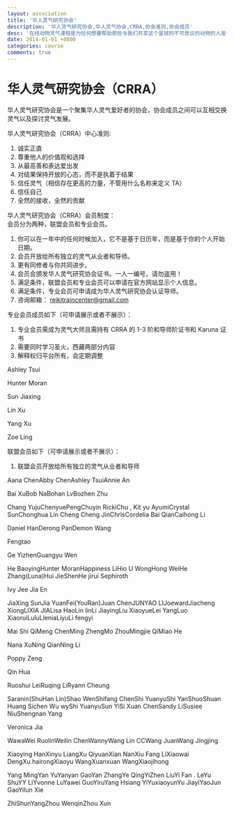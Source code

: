 ```yaml
---
layout: association
title: '华人灵气研究协会'
description: '华人灵气研究协会,华人灵气协会,CRRA,协会准则,协会成员'
desc: '在线动物灵气课程是为任何想要帮助那些与我们共享这个星球的不可思议的动物的人准备的，这门课程需要您有开阔的胸怀和爱'
date: 2014-01-01 +0800
categories: course
comments: true
---
```


<h1>华人灵气研究协会（CRRA）</h1>
华人灵气研究协会是一个聚集华人灵气爱好者的协会，协会成员之间可以互相交换灵气以及探讨灵气发展。<br>
<p>华人灵气研究协会（CRRA）中心准则:</p>

1. 诚实正直
2. 尊重他人的价值观和选择
3. 从最高善和表达爱出发
4. 对结果保持开放的心态，而不是执着于结果
5. 信任灵气（相信存在更高的力量，不管用什么名称来定义 TA）
6. 信任自己
7. 全然的接收，全然的贡献

华人灵气研究协会（CRRA）会员制度：<br>
会员分为两种，联盟会员和专业会员。

1. 你可以在一年中的任何时候加入，它不是基于日历年，而是基于你的个人开始日期。
2. 会员开放给所有独立的灵气从业者和导师。
3. 更有同修者与你共同进步。
4. 会员会颁发华人灵气研究协会证书。一人一编号，请勿盗用！
5. 满足条件，联盟会员和专业会员可以申请在官方网站显示个人信息。
6. 满足条件，专业会员可申请成为华人灵气研究协会认证导师。
7. 咨询邮箱： reikitraincenter@gmail.com

专业会员成员如下（可申请展示或者不展示）：<br>

1. 专业会员需成为灵气大师且需持有 CRRA 的 1-3 阶和导师阶证书和 Karuna 证书
2. 需要同时学习圣火，西藏两部分内容
3. 解释权归平台所有，会定期调整

<div class='member-box'>
<p><span>Ashley Tsui</span> </p>
<p><span>Hunter Moran</span></p>
<p><span>Sun Jiaxing</span> </p>
<p><span>Lin Xu</span> </p>
<p><span>Yang Xu</span> </p>
<p><span>Zoe Ling</span></p>
</div>

联盟会员如下（可申请展示或者不展示）：

1. 联盟会员开放给所有独立的灵气从业者和导师
<div class='member-box'>
<p><span>Aana Chen</span><span>Abby Chen</span><span>Ashley Tsui</span><span>Annie An</span></p> 
<p><span>Bai Xu</span><span>Bob Na</span><span>Bohan Lv</span><span>Bozhen Zhu</span></p>
<p><span>Chang Yuju</span><span>ChenyuePeng</span><span>Chuyin Ricki</span><span>Chu , Kit yu Ayumi</span><span>Crystal Sun</span><span>Chonghua Lin
</span><span>Cheng Cheng Jin</span><span>Chris</span><span>Cordelia Bai Qian</span><span>Caihong Li</span></p>
<p><span>Daniel Han</span><span>Derong Pan</span><span>Demon Wang</span></p>
<p><span>Fengtao</span></p>
<p><span>Ge Yizhen</span><span>Guangyu Wen</span></p>
<p><span>He Baoying</span><span>Hunter Moran</span><span>Happiness Li</span><span>Hio U Wong</span><span>Hong Wei</span><span>He Zhang(Luna)</span><span>Hui JieShen</span><span>He jirui Sephiroth</span></p>
<p><span>Ivy Jee Jia En</span></p>
<p><span>JiaXing Sun</span><span>Jia YuanFei(YouRan)</span><span>Juan Chen</span><span>JUNYAO LI</span><span>Joeward</span><span>Jiacheng Xiong</span><span>LIXIA JIA</span><span>Lisa Hao</span><span>Lin lin</span><span>Li Jiaying</span><span>Liu Xiaoyue</span><span>Lei Yang</span><span>Luo Xiaorui</span><span>Lulu</span><span>Llenia</span><span>Liyu</span><span>Li fengyi</span></p>
<p><span>Mai Shi Qi</span><span>Meng Chen</span><span>Ming Zheng</span><span>Mo Zhou</span><span>Mingjie Qi</span><span>Miao He</span></p>
<p><span>Nana Xu</span><span>Ning Qian</span><span>Ning Li</span></p>
<p><span>Poppy Zeng</span></p>
<p><span>Qin Hua</span></p>
<p><span>Ruoshui Lei</span><span>Ruqing Li</span><span>Ryann Cheung</span></p>

<p><span>Saranin(ShuHan Lin)</span><span>Shao Wen</span><span>Shifang Chen</span><span>Shi Yuanyu</span><span>Shi Yan</span><span>ShuoShuan Huang
</span><span>Sichen Wu wy</span><span>Shi Yuanyu</span><span>Sun Yi</span><span>Si Xuan Chen</span><span>Sandy Li</span><span>Susiee Niu</span><span>Shengnan Yang</span></p>

<p><span>Veronica Jia</span></p>

<p><span>Wawa</span><span>Wei Ruolin</span><span>Weilin Chen</span><span>Wanny</span><span>Wang Lin CC</span><span>Wang Juan</span><span>Wang Jingjing</span></p>
<p><span>Xiaoying Han</span><span>Xinyu Liang</span><span>Xu Qiyuan</span><span>Xian Nan</span><span>Xiu Fang Li</span><span>Xiaowai Deng</span><span>Xu.hairong</span><span>Xiaoyu Wang</span><span>Xuanxuan Wang</span><span>Xiaojihong</span></p>
<p><span>Yang Ming</span><span>Yan Yu</span><span>Yanyan Gao</span><span>Yan Zhang</span><span>Ye Qing</span><span>YiZhen Liu</span><span>Yi Fan . Le</span><span>Yu Shu</span><span>YY Li</span><span>Yvonne Lu</span><span>Yawei Guo</span><span>Yiru</span><span>Yang Hsiang Yi</span><span>Yuxiaoyun</span><span>Yu Jiayi</span><span>YaoJun Gao</span><span>Yilun Xie</span></p>
<p><span>ZhiShunYang</span><span>Zhou Wenqin</span><span>Zhou Xun</span></p>
</div>

